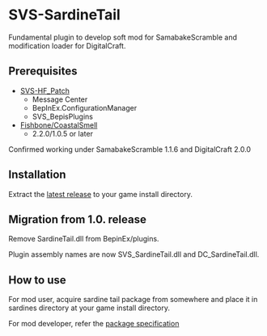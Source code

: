 # SVS-SardineTail

Fundamental plugin to develop soft mod for SamabakeScramble and modification loader for DigitalCraft.

## Prerequisites

- [SVS-HF_Patch](https://github.com/ManlyMarco/SVS-HF_Patch)
  - Message Center
  - BepInEx.ConfigurationManager
  - SVS_BepisPlugins
- [Fishbone/CoastalSmell](https://github.com/MaybeSamigroup/SVS-Fishbone)
  - 2.2.0/1.0.5 or later

Confirmed working under SamabakeScramble 1.1.6 and DigitalCraft 2.0.0

## Installation

Extract the [latest release](https://github.com/MaybeSamigroup/SVS-SardineTail/releases/latest) to your game install directory.

## Migration from 1.0. release

Remove SardineTail.dll from BepinEx/plugins.

Plugin assembly names are now SVS_SardineTail.dll and DC_SardineTail.dll.

## How to use

For mod user, acquire sardine tail package from somewhere and place it in sardines directory at  your game install directory.

For mod developer, refer the [package specification](https://github.com/MaybeSamigroup/SVS-SardineTail/wiki)
